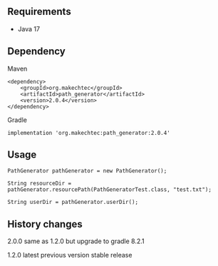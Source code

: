 ## Requirements ##

- Java 17

## Dependency ##

Maven

    <dependency>
        <groupId>org.makechtec</groupId>
        <artifactId>path_generator</artifactId>
        <version>2.0.4</version>
    </dependency>

Gradle

    implementation 'org.makechtec:path_generator:2.0.4'

## Usage ##

    PathGenerator pathGenerator = new PathGenerator();

    String resourceDir = pathGenerator.resourcePath(PathGeneratorTest.class, "test.txt");

    String userDir = pathGenerator.userDir();


## History changes ##

2.0.0 same as 1.2.0 but upgrade to gradle 8.2.1

1.2.0 latest previous version stable release
